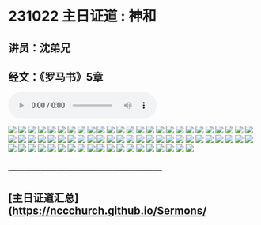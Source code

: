# 231022 主日证道 : 神和
## 讲员：沈弟兄
## 经文：《罗马书》5章

<audio controls src="./231022.mp3"></audio>

![](./01.jpg)
![](./02.jpg)
![](./03.jpg)
![](./04.jpg)
![](./05.jpg)
![](./06.jpg)
![](./07.jpg)
![](./08.jpg)
![](./09.jpg)
![](./10.jpg)
![](./11.jpg)
![](./12.jpg)
![](./13.jpg)
![](./14.jpg)
![](./15.jpg)
![](./16.jpg)
![](./17.jpg)
![](./18.jpg)
![](./19.jpg)
![](./20.jpg)
![](./21.jpg)
![](./22.jpg)
![](./23.jpg)
![](./24.jpg)
![](./25.jpg)
![](./26.jpg)
![](./27.jpg)
![](./28.jpg)
![](./29.jpg)
![](./30.jpg)
![](./31.jpg)
![](./32.jpg)
![](./33.jpg)
![](./34.jpg)
![](./35.jpg)
![](./36.jpg)
![](./37.jpg)
![](./38.jpg)
![](./39.jpg)
![](./40.jpg)
![](./41.jpg)
![](./42.jpg)
![](./43.jpg)
![](./44.jpg)
![](./45.jpg)
![](./46.jpg)
![](./47.jpg)
![](./48.jpg)
![](./49.jpg)
![](./50.jpg)
![](./51.jpg)
![](./52.jpg)
![](./53.jpg)
![](./54.jpg)
![](./55.jpg)
![](./56.jpg)
![](./57.jpg)
![](./58.jpg)
![](./59.jpg)
![](./60.jpg)
![](./61.jpg)
![](./62.jpg)
![](./63.jpg)
![](./64.jpg)
![](./65.jpg)
![](./66.jpg)
![](./67.jpg)
![](./68.jpg)
![](./69.jpg)




### ———————————————————

## [主日证道汇总](https://nccchurch.github.io/Sermons/

